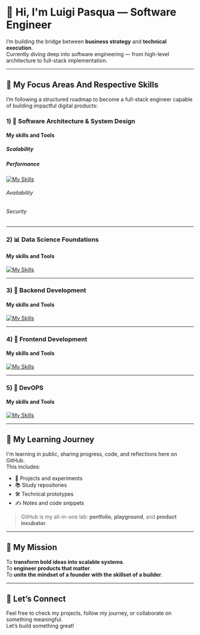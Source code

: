 # 👋 Hi, I'm Luigi Pasqua — Software Engineer

I’m building the bridge between **business strategy** and **technical execution**.  
Currently diving deep into software engineering — from high-level architecture to full-stack implementation.

---

## 🚀 My Focus Areas And Respective Skills

I’m following a structured roadmap to become a full-stack engineer capable of building impactful digital products:

### 1) 🧱 **Software Architecture & System Design**  
#### My skills and Tools
##### Scalability


##### Performance
[![My Skills](https://skillicons.dev/icons?i=redis&perline=3)](https://skillicons.dev)



###### Availability


###### Security


---

### 2) 📊 **Data Science Foundations**  
#### My skills and Tools
[![My Skills](https://skillicons.dev/icons?i=postgres,py&perline=3)](https://skillicons.dev)

---
### 3) 🔧 **Backend Development**  
#### My skills and Tools
[![My Skills](https://skillicons.dev/icons?i=nodejs,java&perline=3)](https://skillicons.dev)

---

### 4) 🎨 **Frontend Development**
#### My skills and Tools
[![My Skills](https://skillicons.dev/icons?i=html,css,js,react,ts&perline=3)](https://skillicons.dev)

---

### 5) 🎨 **DevOPS**
#### My skills and Tools
[![My Skills](https://skillicons.dev/icons?i=git,github&perline=3)](https://skillicons.dev)

---

## 🧠 My Learning Journey

I'm learning in public, sharing progress, code, and reflections here on GitHub.  
This includes:

- 🧪 Projects and experiments  
- 📚 Study repositories  
- 🛠️ Technical prototypes  
- ✍️ Notes and code snippets

> GitHub is my all-in-one lab: **portfolio**, **playground**, and **product incubator**.

---

## 💼 My Mission

To **transform bold ideas into scalable systems**.  
To **engineer products that matter**.  
To **unite the mindset of a founder with the skillset of a builder**.

---

## 🌱 Let’s Connect

Feel free to check my projects, follow my journey, or collaborate on something meaningful.  
Let’s build something great!
